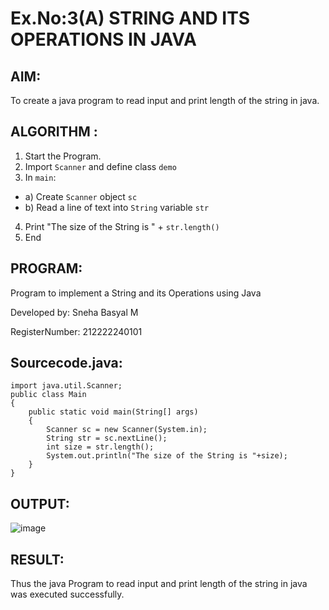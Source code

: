 # Ex.No:3(A)  STRING AND ITS OPERATIONS IN JAVA
## AIM:
To create a java program to read input and print length of the string in java.

## ALGORITHM :
1.  Start the Program.
2.	Import `Scanner` and define class `demo`
3.	In `main`:
-	a) Create `Scanner` object `sc`
-	b) Read a line of text into `String` variable `str`
4.	Print "The size of the String is " + `str.length()`
5.	End

## PROGRAM:
Program to implement a String and its Operations using Java

Developed by: Sneha Basyal M

RegisterNumber: 212222240101


## Sourcecode.java:

```
import java.util.Scanner;
public class Main
{
    public static void main(String[] args)
    {
        Scanner sc = new Scanner(System.in);
        String str = sc.nextLine();
        int size = str.length();
        System.out.println("The size of the String is "+size);
    }
}
```

## OUTPUT:
![image](https://github.com/user-attachments/assets/89a869e1-1d9d-452a-984a-fc03964c8a6e)



## RESULT:
Thus the java Program to read input and print length of the string in java was executed successfully.

